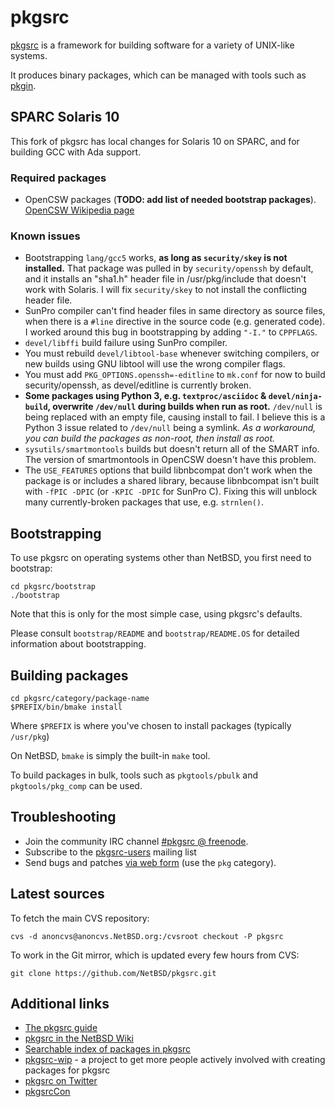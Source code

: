 pkgsrc
======

[pkgsrc](https://pkgsrc.org) is a framework for building software for a
variety of UNIX-like systems.

It produces binary packages, which can be managed with tools such as
[pkgin](http://pkgin.net/).

SPARC Solaris 10
----------------

This fork of pkgsrc has local changes for Solaris 10 on SPARC, and for
building GCC with Ada support.

### Required packages

- OpenCSW packages (**TODO: add list of needed bootstrap packages**).
  [OpenCSW Wikipedia page](https://en.wikipedia.org/wiki/OpenCSW)

### Known issues

- Bootstrapping `lang/gcc5` works, **as long as `security/skey` is not installed.**
  That package was pulled in by `security/openssh` by default, and it installs
  an "sha1.h" header file in /usr/pkg/include that doesn't work with Solaris.
  I will fix `security/skey` to not install the conflicting header file.
- SunPro compiler can't find header files in same directory as source files,
  when there is a `#line` directive in the source code (e.g. generated code).
  I worked around this bug in bootstrapping by adding `"-I."` to `CPPFLAGS`.
- `devel/libffi` build failure using SunPro compiler.
- You must rebuild `devel/libtool-base` whenever switching compilers, or
  new builds using GNU libtool will use the wrong compiler flags.
- You must add `PKG_OPTIONS.openssh=-editline` to `mk.conf` for now to build
  security/openssh, as devel/editline is currently broken.
- **Some packages using Python 3, e.g. `textproc/asciidoc` & `devel/ninja-build`,
  overwrite `/dev/null` during builds when run as root.**
  `/dev/null` is being replaced with an empty file, causing install to fail.
  I believe this is a Python 3 issue related to `/dev/null` being a symlink.
  *As a workaround, you can build the packages as non-root, then install as root.*
- `sysutils/smartmontools` builds but doesn't return all of the SMART info.
  The version of smartmontools in OpenCSW doesn't have this problem.
- The `USE_FEATURES` options that build libnbcompat don't work when the package
  is or includes a shared library, because libnbcompat isn't built with `-fPIC -DPIC`
  (or `-KPIC -DPIC` for SunPro C). Fixing this will unblock many currently-broken
  packages that use, e.g. `strnlen()`.

Bootstrapping
-------------

To use pkgsrc on operating systems other than NetBSD, you first need to
bootstrap:

	cd pkgsrc/bootstrap
	./bootstrap

Note that this is only for the most simple case, using pkgsrc's defaults.

Please consult `bootstrap/README` and `bootstrap/README.OS` for detailed
information about bootstrapping.

Building packages
-----------------

	cd pkgsrc/category/package-name
	$PREFIX/bin/bmake install

Where `$PREFIX` is where you've chosen to install packages
(typically `/usr/pkg`)

On NetBSD, `bmake` is simply the built-in `make` tool.

To build packages in bulk, tools such as `pkgtools/pbulk` and
`pkgtools/pkg_comp` can be used.

Troubleshooting
---------------

- Join the community IRC channel [#pkgsrc @ freenode](https://webchat.freenode.net/?channels=#pkgsrc).
- Subscribe to the [pkgsrc-users](https://netbsd.org/mailinglists/#pkgsrc-users) mailing list
- Send bugs and patches [via web form](https://www.netbsd.org/cgi-bin/sendpr.cgi?gndb=netbsd) (use the `pkg` category).

Latest sources
--------------

To fetch the main CVS repository:

	cvs -d anoncvs@anoncvs.NetBSD.org:/cvsroot checkout -P pkgsrc

To work in the Git mirror, which is updated every few hours from CVS:

	git clone https://github.com/NetBSD/pkgsrc.git

Additional links
----------------

- [The pkgsrc guide](https://www.netbsd.org/docs/pkgsrc/)
- [pkgsrc in the NetBSD Wiki](https://wiki.netbsd.org/pkgsrc/)
- [Searchable index of packages in pkgsrc](http://pkgsrc.se/)
- [pkgsrc-wip](https://pkgsrc.org/wip/) - a project to get more people actively involved with creating packages for pkgsrc
- [pkgsrc on Twitter](https://twitter.com/pkgsrc)
- [pkgsrcCon](https://pkgsrc.org/pkgsrcCon)
